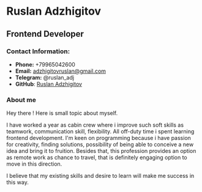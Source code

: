 # Ruslan Adzhigitov
## Frontend Developer


### Contact Information:

* **Phone:** +79965042600
* **Email:** adzhigitovruslan@gmail.com
* **Telegram:** @ruslan_adj
* **GitHub**: [Ruslan Adzhigitov](https://github.com/adzhigitovruslan 'Click me!')

### About me

Hey there ! Here is small topic about myself. 

I have worked a year as cabin crew where i improve such soft skills as teamwork, communication skill, flexibility. All off-duty time i spent learning frontend development. I'm keen on programming because i have passion for creativity, finding solutions, possibility of being able to conceive a new idea and bring it to fruition. Besides that, this profession provides an option as remote work as chance to travel, that is definitely engaging option to move in this direction.

I believe that my existing skills and desire to learn will make me success in this way.